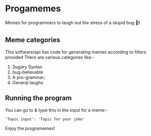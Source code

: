 # Progamemes
Memes for programmers to laugh out the stress of a stupid bug 🐛❗

## Meme categories
This software/api has code for generating memes according to filters provided
There are various categories like:-
1) Sugary Syntax
2) bug-believable
3) A pro-grammar;
4) General laughs

## Running the program
You can go to & type this in the input for a meme:-
```
'Topic input': 'Topic for your joke'
```

Enjoy the programemes!
